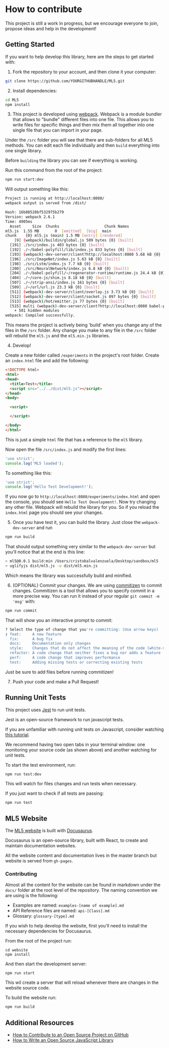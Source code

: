 # How to contribute

This project is still a work in progress, but we encourage everyone to join, propose ideas and help in the development!

## Getting Started 

If you want to help develop this library, here are the steps to get started with:

1. Fork the repository to your account, and then clone it your computer:
```bash
git clone https://github.com/YOURGITHUBHANDLE/ML5.git
```

2. Install dependencies:

```bash
cd ML5
npm install
```

3. This project is developed using [webpack](https://webpack.js.org/). Webpack is a module bundler that allows to "bundle" different files into one file. This allows you to write files for specific things and then mix them all together into one single file that you can import in your page. 

  Under the `/src` folder you will see that there are sub-folders for all ML5 methods. You can edit each file individually and then `build` everything into one single library.

  Before `building` the library you can see if everything is working.
  
  Run this command from the root of the project: 
  ```bash
  npm run start:dev
  ```

  Will output something like this:

  ```bash
  Project is running at http://localhost:8080/
  webpack output is served from /dist/

  Hash: 16b80528bf532975b279
  Version: webpack 2.6.1
  Time: 4905ms
    Asset     Size  Chunks                    Chunk Names
  ml5.js  1.55 MB       0  [emitted]  [big]  main
  chunk    {0} ml5.js (main) 1.5 MB [entry] [rendered]
      [9] (webpack)/buildin/global.js 509 bytes {0} [built]
    [191] ./src/index.js 403 bytes {0} [built]
    [192] ./~/babel-polyfill/lib/index.js 833 bytes {0} [built]
    [193] (webpack)-dev-server/client?http://localhost:8080 5.68 kB {0} [built]
    [196] ./src/ImageNet/index.js 5.63 kB {0} [built]
    [198] ./src/Lstm/index.js 7.7 kB {0} [built]
    [200] ./src/NeuralNetwork/index.js 6.8 kB {0} [built]
    [204] ./~/babel-polyfill/~/regenerator-runtime/runtime.js 24.4 kB {0} [built]
    [404] ./~/core-js/shim.js 8.18 kB {0} [built]
    [507] ./~/strip-ansi/index.js 161 bytes {0} [built]
    [509] ./~/url/url.js 23.3 kB {0} [built]
    [511] (webpack)-dev-server/client/overlay.js 3.73 kB {0} [built]
    [512] (webpack)-dev-server/client/socket.js 897 bytes {0} [built]
    [513] (webpack)/hot/emitter.js 77 bytes {0} [built]
    [515] multi (webpack)-dev-server/client?http://localhost:8080 babel-polyfill ./src/index.js 52 bytes {0} [built]
      + 501 hidden modules
  webpack: Compiled successfully.
  ```

  This means the project is actively being 'build' when you change any of the files in the `/src` folder. Any change you make to any file in the `/src` folder will rebuild the `ml5.js` and the `ml5.min.js` libraries. 

4. Develop! 

Create a new folder called `/experiments` in the project's root folder. Create an `index.html` file and add the following:

  ```html
  <!DOCTYPE html>
  <html>
  <head>
    <title>Test</title>
    <script src="../../dist/ml5.js"></script>
  </head>
  <body>

    <script>

    </script>

  </body>
  </html>
  ```

  This is just a simple `html` file that has a reference to the `ml5` library. 

  Now open the file `/src/index.js` and modify the first lines:

  ```javascript
  'use strict';
  console.log('ML5 loaded');
  ```
  
  To something like this:

  ```javascript
  'use strict';
  console.log('Hello Test Development!');
  ```

  If you now go to `http://localhost:8080/experiments/index.html` and open the console, you should see `Hello Test Development!`. Now try changing any other file. Webpack will rebuild the library for you. So if you reload the `index.html` page you should see your changes.

  5. Once you have test it, you can build the library. Just close the `webpack-dev-server` and run 
  ```bash
  npm run build
  ```

  That should output something very similar to the `webpack-dev-server` but you'll notice that at the end is this line:

  ```bash
  > ml5@0.0.1 build:min /Users/cristobalvalenzuela/Desktop/sandbox/ml5
  > uglifyjs dist/ml5.js -o dist/ml5.min.js
  ```

  Which means the library was successfully build and minified.

  6. (OPTIONAL) Commit your changes. We are using [commitizen](https://github.com/commitizen/cz-cli) to commit changes. Commitizen is a tool that allows you to specify commit in a more precise way. You can run it instead of your regular `git commit -m 'msg'` with:

  ```bash
  npm run commit
  ```

  That will show you an interactive prompt to commit: 
  ```bash
  ? Select the type of change that you're committing: (Use arrow keys)
  ❯ feat:     A new feature
    fix:      A bug fix
    docs:     Documentation only changes
    style:    Changes that do not affect the meaning of the code (white-space, formatting, missing semi-colons, etc)
    refactor: A code change that neither fixes a bug nor adds a feature
    perf:     A code change that improves performance
    test:     Adding missing tests or correcting existing tests
  ```

  Just be sure to add files before running commitizen!

  7. Push your code and make a Pull Request!

## Running Unit Tests

This project uses [Jest](https://facebook.github.io/jest/) to run unit tests.

Jest is an open-source framework to run javascript tests.

If you are unfamiliar with running unit tests on Javascript, consider watching [this tutorial](https://egghead.io/lessons/javascript-unit-testing-with-mocha-and-chai).

We recommend having two open tabs in your terminal window: one monitoring your source code (as shown above) and another watching for unit tests. 

To start the test environment, run:

```bash
npm run test:dev
```

This will watch for files changes and run tests when necessary.

If you just want to check if all tests are passing:

```bash
npm run test
```

## ML5 Website

The [ML5 website](https://ml5js.github.io/) is built with [Docusaurus](https://docusaurus.io/).

Docusaurus is an open-source library, built with React, to create and maintain documentation websites.

All the website content and documentation lives in the master branch but website is served from `gh-pages`. 

### Contributing

Almost all the content for the website can be found in markdown under the `docs/` folder at the root level of the repository.
The naming convention we are using is the following:

* Examples are named: `examples-[name of example].md`
* API Reference files are named: `api-[Class].md`
* Glossary: `glossary-[type].md`

If you wish to help develop the website, first you'll need to install the necessary dependencies for Docusaurus.

From the root of the project run:
```
cd website
npm install
```

And then start the development server:

```
npm run start
```

This wil create a server that will reload whenever there are changes in the website source code.

To build the website run:

```bash
npm run build
```

## Additional Resources

- [How to Contribute to an Open Source Project on GitHub](https://egghead.io/courses/how-to-contribute-to-an-open-source-project-on-github)
- [How to Write an Open Source JavaScript Library](https://egghead.io/courses/how-to-write-an-open-source-javascript-library)
